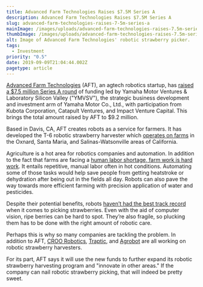 ```yaml
---
title: Advanced Farm Technologies Raises $7.5M Series A
description: Advanced Farm Technologies Raises $7.5M Series A
slug: advanced-farm-technologies-raises-7-5m-series-a
mainImage: /images/uploads/advanced-farm-technologies-raises-7.5m-series-a-featured.jpg
thumbImage: /images/uploads/advanced-farm-technologies-raises-7.5m-series-a-thumb.jpg
alt: Image of Advanced Farm Technologies' robotic strawberry picker.
tags:
  - Investment
priority: "0.5"
date: 2019-09-09T21:04:44.002Z
pagetype: article
---
```

[Advanced Farm Technologies](https://advanced.farm/) (AFT), an agtech robotics startup, has [raised a $7.5 million Series A round](https://www.businesswire.com/news/home/20190827005097/en/Yamaha-Motor-Ventures-Laboratory-Silicon-Valley-Leads) of funding led by Yamaha Motor Ventures & Laboratory Silicon Valley ("YMVSV"), the strategic business development and investment arm of Yamaha Motor Co., Ltd., with participation from Kubota Corporation, Catapult Ventures, and Impact Venture Capital. This brings the total amount raised by AFT to $9.2 million.

Based in Davis, CA, AFT creates robots as a service for farmers. It has developed the T-6 robotic strawberry harvester which [operates on farms](https://agfundernews.com/yamaha-leads-7-5m-series-a-in-strawberry-harvesting-robot) in the Oxnard, Santa Maria, and Salinas-Watsonville areas of California.

Agriculture is a hot area for robotics companies and automation. In addition to the fact that farms are facing a [human labor shortage, farm work is hard work](https://www.fb.org/viewpoints/another-year-of-farm-labor-shortages). It entails repetitive, manual labor often in hot conditions. Automating some of those tasks would help save people from getting heatstroke or dehydration after being out in the fields all day. Robots can also pave the way towards more efficient farming with precision application of water and pesticides.

Despite their potential benefits, robots [haven’t had the best track record](https://www.npr.org/sections/thesalt/2018/03/20/592857197/robots-are-trying-to-pick-strawberries-so-far-theyre-not-very-good-at-it) when it comes to picking strawberries. Even with the aid of computer vision, ripe berries can be hard to spot. They’re also fragile, so plucking them has to be done with the right amount of robotic care.

Perhaps this is why so many companies are tackling the problem. In addition to AFT, [CROO Robotics](https://www.harvestcroorobotics.com/), [Traptic](https://www.traptic.com/), and [Agrobot](https://www.agrobot.com/) are all working on robotic strawberry harvesters.

For its part, AFT says it will use the new funds to further expand its robotic strawberry harvesting program and "innovate in other areas." If the company can nail robotic strawberry picking, that will indeed be pretty sweet.